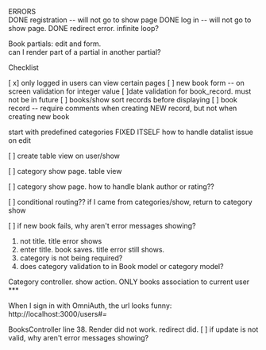 ERRORS  
DONE  registration -- will not go to show page
DONE  log in  -- will not go to show page.
DONE   redirect error.  infinite loop?

Book partials: edit and form.  
can I render part of a partial in another partial?

Checklist

[ x]  only logged in users can view certain pages
[ ] new book form -- on screen validation for integer value
[ ]date validation for book_record. must not be in future
[ ] books/show sort records before displaying
[ ] book record -- require comments when creating NEW record, but not when creating new book

start with predefined categories
FIXED ITSELF how to handle datalist issue on edit

[ ]  create table view on user/show

[ ] category show page. table view

[ ] category show page. how to handle blank author or rating??

[ ] conditional routing??  if I came from categories/show, return to category show

[ ] if new book fails, why aren't error messages showing?
  1. not title.  title error shows
  2. enter title.  book saves.  title error still shows.  
  3. category is not being required?
  4. does category validation to in Book model or category model?

Category controller.  show action.  ONLY books association to current user ***

When I sign in with OmniAuth, the url looks funny:  http://localhost:3000/users#_=_


BooksController  line 38.  Render did not work.  redirect did.
[ ] if update is not valid, why aren't error messages showing?
